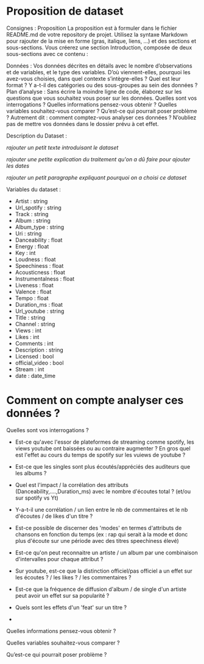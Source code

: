 # Proposition de dataset

Consignes :
Proposition
La proposition est à formuler dans le fichier README.md de votre repository de projet. Utilisez la syntaxe Markdown pour rajouter de la mise en forme (gras, italique, liens, …) et des sections et sous-sections. Vous créerez une section Introduction, composée de deux sous-sections avec ce contenu :

Données : Vos données décrites en détails avec le nombre d’observations et de variables, et le type des variables. D’où viennent-elles, pourquoi les avez-vous choisies, dans quel contexte s’intègre-elles ? Quel est leur format ? Y a-t-il des catégories ou des sous-groupes au sein des données ?
Plan d’analyse : Sans écrire la moindre ligne de code, élaborez sur les questions que vous souhaitez vous poser sur les données. Quelles sont vos interrogations ? Quelles informations pensez-vous obtenir ? Quelles variables souhaitez-vous comparer ? Qu’est-ce qui pourrait poser problème ? Autrement dit : comment comptez-vous analyser ces données ?
N’oubliez pas de mettre vos données dans le dossier prévu à cet effet.

Description du Dataset :

*rajouter un petit texte introduisant le dataset*

*rajouter une petite explication du traitement qu'on a dû faire pour ajouter les dates*

*rajouter un petit paragraphe expliquant pourquoi on a choisi ce dataset*


Variables du dataset :
* Artist : string
* Url_spotify : string
* Track : string
* Album : string
* Album_type : string
* Uri : string
* Danceability : float
* Energy : float
* Key : int
* Loudness : float
* Speechiness : float
* Acousticness : float
* Instrumentalness : float
* Liveness : float
* Valence : float
* Tempo : float
* Duration_ms : float
* Url_youtube : string
* Title : string
* Channel : string
* Views : int
* Likes : int
* Comments : int
* Description : string
* Licensed : bool
* official_video : bool
* Stream : int
* date : date_time

# Comment on compte analyser ces données ?

Quelles sont vos interrogations ?

* Est-ce qu'avec l'essor de plateformes de streaming comme spotify, les views youtube ont baissées ou au contraire augmenter ? En gros quel est l'effet au cours du temps de spotify sur les vuiews de youtube ?

* Est-ce que les singles sont plus écoutés/appréciés des auditeurs que les albums ?

* Quel est l'impact / la corrélation des attributs (Danceability,....,Duration_ms) avec le nombre d'écoutes total ? (et/ou sur spotify vs Yt)

* Y-a-t-il une corrélation / un lien entre le nb de commentaires et le nb d'écoutes / de likes d'un titre ?

* Est-ce possible de discerner des 'modes' en termes d'attributs de chansons en fonction du temps (ex : rap qui serait à la mode et donc plus d'écoute sur une période avec des titres speechiness élevé)

* Est-ce qu'on peut reconnaitre un artiste / un album par une combinaison d'intervalles pour chaque attribut ?

* Sur youtube, est-ce que la distinction officiel/pas officiel a un effet sur les écoutes ? / les likes ? / les commentaires ?

* Est-ce que la fréquence de diffusion d'album / de single d'un artiste peut avoir un effet sur sa popularité ?

* Quels sont les effets d'un 'feat' sur un titre ?

* 

Quelles informations pensez-vous obtenir ?



Quelles variables souhaitez-vous comparer ?



Qu’est-ce qui pourrait poser problème ?


